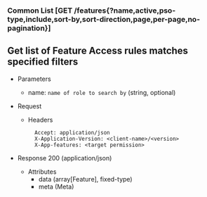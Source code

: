 ### Common List [GET /features{?name,active,pso-type,include,sort-by,sort-direction,page,per-page,no-pagination}]

## **Get list of Feature Access rules matches specified filters**

+ Parameters
    + name: `name of role to search by` (string, optional)
    <!-- include(../pagination_parameters.md) -->

+ Request
    + Headers
    
            Accept: application/json
            X-Application-Version: <client-name>/<version>
            X-App-features: <target permission>

+ Response 200 (application/json)
    + Attributes
        + data (array[Feature], fixed-type)
        + meta (Meta)

<!-- include(../error_responses.md) -->

